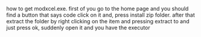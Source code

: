 how to get modxcel.exe. first of you go to the home page and you should find a button that says code click on it and, press install zip folder. after that extract the folder by right clicking on the item and pressing extract to and just press ok, suddenly open it and you have the executor 

